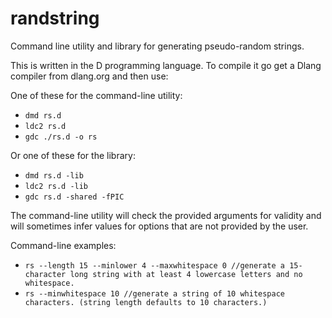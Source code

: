 # randstring
Command line utility and library for generating pseudo-random strings.

This is written in the D programming language. To compile it go get a Dlang compiler from dlang.org and then use:

One of these for the command-line utility:
- `dmd rs.d`
- `ldc2 rs.d`
- `gdc ./rs.d -o rs`

Or one of these for the library:
- `dmd rs.d -lib`
- `ldc2 rs.d -lib`
- `gdc rs.d -shared -fPIC`

The command-line utility will check the provided arguments for validity and will sometimes infer values for options that are not provided by the user.

Command-line examples:
- `rs --length 15 --minlower 4 --maxwhitespace 0 //generate a 15-character long string with at least 4 lowercase letters and no whitespace.`
- `rs --minwhitespace 10 //generate a string of 10 whitespace characters. (string length defaults to 10 characters.)`
